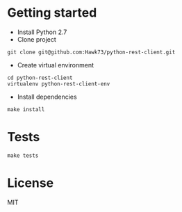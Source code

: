
# Getting started
- Install Python 2.7
- Clone project
```
git clone git@github.com:Hawk73/python-rest-client.git
```
- Create virtual environment
```
cd python-rest-client
virtualenv python-rest-client-env
```
- Install dependencies
```
make install
```

# Tests
```
make tests
```

# License

MIT
